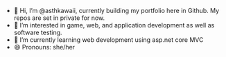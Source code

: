 - 👋 Hi, I’m @asthkawaii, currently building my portfolio here in Github. My repos are set in private for now.
- 👀 I’m interested in game, web, and application development as well as software testing.
- 🌱 I’m currently learning web development using asp.net core MVC
- 😄 Pronouns: she/her

<!---
asthkawaii/asthkawaii is a ✨ special ✨ repository because its `README.md` (this file) appears on your GitHub profile.
You can click the Preview link to take a look at your changes.
--->
